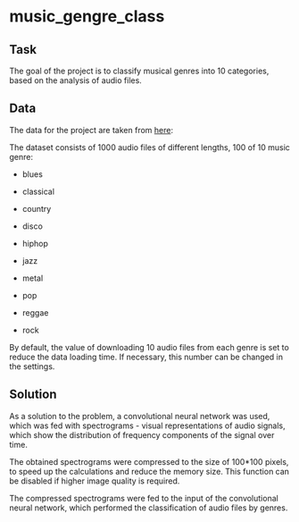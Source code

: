 # music_gengre_class

## Task
The goal of the project is to classify musical genres into 10 categories, based on the analysis of audio files.

## Data
The data for the project are taken from [here](https://www.kaggle.com/datasets/andradaolteanu/gtzan-dataset-music-genre-classification):

 The dataset consists of 1000 audio files of different lengths, 100 of 10 music genre:

 - blues

 - classical

 - country

 - disco

 - hiphop

 - jazz

 - metal

 - pop

 - reggae

 - rock

By default, the value of downloading 10 audio files from each genre is set to reduce the data loading time. If necessary, this number can be changed in the settings.

## Solution
As a solution to the problem, a convolutional neural network was used, which was fed with spectrograms - visual representations of audio signals, which show the distribution of frequency components of the signal over time.

The obtained spectrograms were compressed to the size of 100*100 pixels, to speed up the calculations and reduce the memory size. This function can be disabled if higher image quality is required.

The compressed spectrograms were fed to the input of the convolutional neural network, which performed the classification of audio files by genres.


